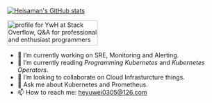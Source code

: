 [![Heisaman's GitHub stats](https://github-readme-stats.vercel.app/api?username=heisaman&count_private=true&theme=monokai&show_icons=true)](https://github.com/anuraghazra/github-readme-stats)

<a href="https://stackoverflow.com/users/3781502/ywh"><img src="https://stackoverflow.com/users/flair/3781502.png" width="208" height="58" alt="profile for YwH at Stack Overflow, Q&amp;A for professional and enthusiast programmers" title="profile for YwH at Stack Overflow, Q&amp;A for professional and enthusiast programmers"></a>

- 🔭 I’m currently working on SRE, Monitoring and Alerting.
- 🌱 I’m currently reading *Programming Kubernetes* and *Kubernetes Operators*.
- 👯 I’m looking to collaborate on Cloud Infrasturcture things.
- 💬 Ask me about Kubernetes and Prometheus.
- 📫 How to reach me: heyuwei0305@126.com

<!--
**heisaman/heisaman** is a ✨ _special_ ✨ repository because its `README.md` (this file) appears on your GitHub profile.

Here are some ideas to get you started:

- 🔭 I’m currently working on ...
- 🌱 I’m currently learning ...
- 👯 I’m looking to collaborate on ...
- 🤔 I’m looking for help with ...
- 💬 Ask me about ...
- 📫 How to reach me: ...
- 😄 Pronouns: ...
- ⚡ Fun fact: ...

[![Top Langs](https://github-readme-stats.vercel.app/api/top-langs/?username=heisaman&count_private=true&theme=monokai&show_icons=true&hide=javascript,html)](https://github.com/anuraghazra/github-readme-stats)
-->
